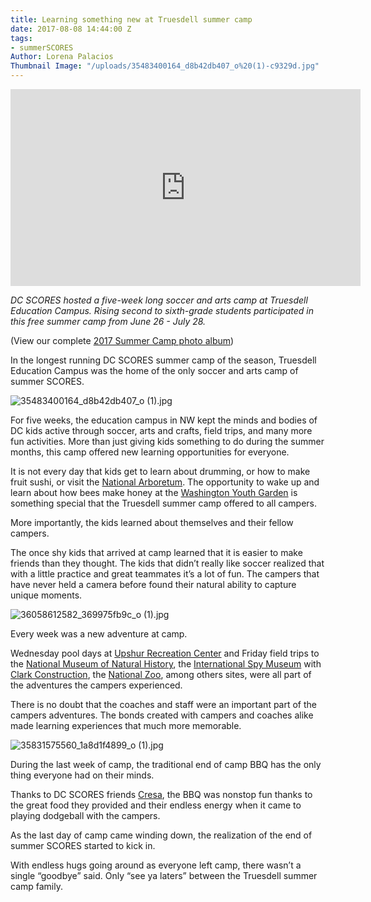 ```yaml
---
title: Learning something new at Truesdell summer camp
date: 2017-08-08 14:44:00 Z
tags:
- summerSCORES
Author: Lorena Palacios
Thumbnail Image: "/uploads/35483400164_d8b42db407_o%20(1)-c9329d.jpg"
---
```


<iframe width="560" height="315" src="https://www.youtube.com/embed/7IyGsKQ3AGU" frameborder="0" allowfullscreen></iframe>

*DC SCORES hosted a five-week long soccer and arts camp at Truesdell Education Campus. Rising second to sixth-grade students participated in this free summer camp from June 26 - July 28.*

\(View our complete [2017 Summer Camp photo album](https://www.flickr.com/photos/dcscorespictures/albums/72157685518837876))

In the longest running DC SCORES summer camp of the season, Truesdell Education Campus was the home of the only soccer and arts camp of summer SCORES.

![35483400164_d8b42db407_o (1).jpg](/uploads/35483400164_d8b42db407_o%20(1).jpg)

For five weeks, the education campus in NW kept the minds and bodies of DC kids active through soccer, arts and crafts, field trips, and many more fun activities. More than just giving kids something to do during the summer months, this camp offered new learning opportunities for everyone.

It is not every day that kids get to learn about drumming, or how to make fruit sushi, or visit the [National Arboretum](http://www.usna.usda.gov/). The opportunity to wake up and learn about how bees make honey at the [Washington Youth Garden](http://www.washingtonyouthgarden.org/) is something special that the Truesdell summer camp offered to all campers.

More importantly, the kids learned about themselves and their fellow campers.

The once shy kids that arrived at camp learned that it is easier to make friends than they thought. The kids that didn’t really like soccer realized that with a little practice and great teammates it’s a lot of fun. The campers that have never held a camera before found their natural ability to capture unique moments.

![36058612582_369975fb9c_o (1).jpg](/uploads/36058612582_369975fb9c_o%20(1).jpg)

Every week was a new adventure at camp.

Wednesday pool days at [Upshur Recreation Center](https://dpr.dc.gov/page/upshur-recreation-center) and Friday field trips to the [National Museum of Natural History](https://www.si.edu/museums/natural-history-museum), the [International Spy Museum](https://www.spymuseum.org/) with [Clark Construction](https://www.clarkconstruction.com/locations/bethesda), the [National Zoo](https://nationalzoo.si.edu/), among others sites, were all part of the adventures the campers experienced.

There is no doubt that the coaches and staff were an important part of the campers adventures. The bonds created with campers and coaches alike made learning experiences that much more memorable.

![35831575560_1a8d1f4899_o (1).jpg](/uploads/35831575560_1a8d1f4899_o%20(1).jpg)

During the last week of camp, the traditional end of camp BBQ has the only thing everyone had on their minds.

Thanks to DC SCORES friends [Cresa](https://www.cresa.com/washingtondc), the BBQ was nonstop fun thanks to the great food they provided and their endless energy when it came to playing dodgeball with the campers.

As the last day of camp came winding down, the realization of the end of summer SCORES started to kick in.

With endless hugs going around as everyone left camp, there wasn’t a single “goodbye” said. Only “see ya laters” between the Truesdell summer camp family.
